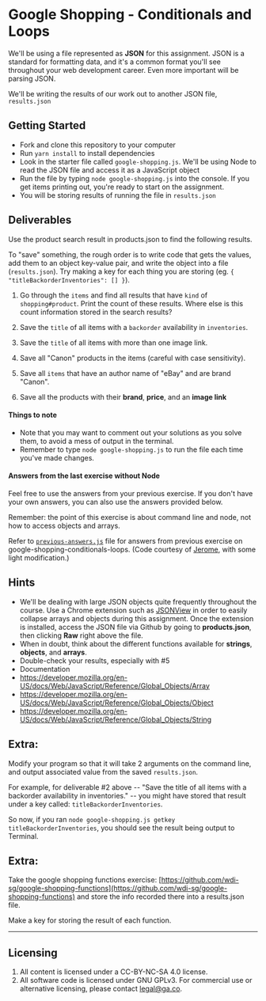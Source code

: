 # Google Shopping - Conditionals and Loops

We'll be using a file represented as **JSON** for this assignment. JSON is a standard for formatting data, and it's a common format you'll see throughout your web development career. Even more important will be parsing JSON.

We'll be writing the results of our work out to another JSON file, `results.json`

## Getting Started
* Fork and clone this repository to your computer
* Run `yarn install` to install dependencies
* Look in the starter file called `google-shopping.js`. We'll be using Node to read the JSON file and access it as a JavaScript object
* Run the file by typing `node google-shopping.js` into the console. If you get items printing out, you're ready to start on the assignment.
* You will be storing results of running the file in `results.json`

## Deliverables

Use the product search result in products.json to find the following results.

To "save" something, the rough order is to write code that gets the values, add them to an object key-value pair, and write the object into a file (`results.json`). Try making a key for each thing you are storing (eg. `{ "titleBackorderInventories": [] }`).

1. Go through the `items` and find all results that have `kind` of `shopping#product`. Print the count of these results. Where else is this count information stored in the search results?

2. Save the `title` of all items with a `backorder` availability in `inventories`.

3. Save the `title` of all items with more than one image link.

4. Save all "Canon" products in the items (careful with case sensitivity).

5. Save all `items` that have an author name of "eBay" and are brand "Canon".

6. Save all the products with their **brand**, **price**, and an **image link**

#### Things to note

* Note that you may want to comment out your solutions as you solve them, to avoid a mess of output in the terminal.
* Remember to type `node google-shopping.js` to run the file each time you've made changes.

#### Answers from the last exercise without Node

Feel free to use the answers from your previous exercise. If you don't have your own answers, you can also use the answers provided below.

Remember: the point of this exercise is about command line and node, not how to access objects and arrays.

Refer to [`previous-answers.js`](previous-answers.js) file for answers from previous exercise on google-shopping-conditionals-loops. (Code courtesy of [Jerome](https://github.com/stonefruit/google-shopping-conditionals-loops/blob/4e926e4d9e73335c622ac76737bf69eb4b108e0f/script.js), with some light modification.)

## Hints

* We'll be dealing with large JSON objects quite frequently throughout the course. Use a Chrome extension such as [JSONView](https://chrome.google.com/webstore/detail/jsonview/chklaanhfefbnpoihckbnefhakgolnmc) in order to easily collapse arrays and objects during this assignment. Once the extension is installed, access the JSON file via Github by going to **products.json**, then clicking **Raw** right above the file.
* When in doubt, think about the different functions available for **strings**, **objects**, and **arrays**.
* Double-check your results, especially with #5
* Documentation
* https://developer.mozilla.org/en-US/docs/Web/JavaScript/Reference/Global_Objects/Array
* https://developer.mozilla.org/en-US/docs/Web/JavaScript/Reference/Global_Objects/Object
* https://developer.mozilla.org/en-US/docs/Web/JavaScript/Reference/Global_Objects/String

## Extra:

Modify your program so that it will take 2 arguments on the command line, and output associated value from the saved `results.json`.

For example, for deliverable #2 above -- "Save the title of all items with a backorder availability in inventories." -- you might have stored that result under a key called: `titleBackorderInventories`.

So now, if you ran `node google-shopping.js getkey titleBackorderInventories`, you should see the result being output to Terminal.

## Extra:
Take the google shopping functions exercise: [https://github.com/wdi-sg/google-shopping-functions](https://github.com/wdi-sg/google-shopping-functions) and store the info recorded there into a results.json file.

Make a key for storing the result of each function.

---

## Licensing
1. All content is licensed under a CC-BY-NC-SA 4.0 license.
2. All software code is licensed under GNU GPLv3. For commercial use or alternative licensing, please contact legal@ga.co.
